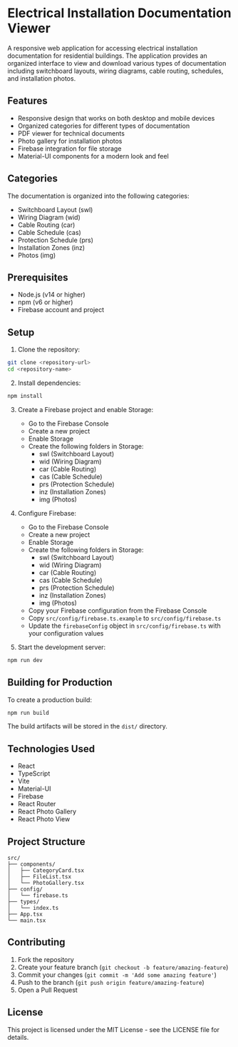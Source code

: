 # Electrical Installation Documentation Viewer

A responsive web application for accessing electrical installation documentation for residential buildings. The application provides an organized interface to view and download various types of documentation including switchboard layouts, wiring diagrams, cable routing, schedules, and installation photos.

## Features

- Responsive design that works on both desktop and mobile devices
- Organized categories for different types of documentation
- PDF viewer for technical documents
- Photo gallery for installation photos
- Firebase integration for file storage
- Material-UI components for a modern look and feel

## Categories

The documentation is organized into the following categories:
- Switchboard Layout (swl)
- Wiring Diagram (wid)
- Cable Routing (car)
- Cable Schedule (cas)
- Protection Schedule (prs)
- Installation Zones (inz)
- Photos (img)

## Prerequisites

- Node.js (v14 or higher)
- npm (v6 or higher)
- Firebase account and project

## Setup

1. Clone the repository:
```bash
git clone <repository-url>
cd <repository-name>
```

2. Install dependencies:
```bash
npm install
```

3. Create a Firebase project and enable Storage:
   - Go to the Firebase Console
   - Create a new project
   - Enable Storage
   - Create the following folders in Storage:
     - swl (Switchboard Layout)
     - wid (Wiring Diagram)
     - car (Cable Routing)
     - cas (Cable Schedule)
     - prs (Protection Schedule)
     - inz (Installation Zones)
     - img (Photos)

4. Configure Firebase:
   - Go to the Firebase Console
   - Create a new project
   - Enable Storage
   - Create the following folders in Storage:
     - swl (Switchboard Layout)
     - wid (Wiring Diagram)
     - car (Cable Routing)
     - cas (Cable Schedule)
     - prs (Protection Schedule)
     - inz (Installation Zones)
     - img (Photos)
   - Copy your Firebase configuration from the Firebase Console
   - Copy `src/config/firebase.ts.example` to `src/config/firebase.ts`
   - Update the `firebaseConfig` object in `src/config/firebase.ts` with your configuration values

5. Start the development server:
```bash
npm run dev
```

## Building for Production

To create a production build:

```bash
npm run build
```

The build artifacts will be stored in the `dist/` directory.

## Technologies Used

- React
- TypeScript
- Vite
- Material-UI
- Firebase
- React Router
- React Photo Gallery
- React Photo View

## Project Structure

```
src/
├── components/
│   ├── CategoryCard.tsx
│   ├── FileList.tsx
│   └── PhotoGallery.tsx
├── config/
│   └── firebase.ts
├── types/
│   └── index.ts
├── App.tsx
└── main.tsx
```

## Contributing

1. Fork the repository
2. Create your feature branch (`git checkout -b feature/amazing-feature`)
3. Commit your changes (`git commit -m 'Add some amazing feature'`)
4. Push to the branch (`git push origin feature/amazing-feature`)
5. Open a Pull Request

## License

This project is licensed under the MIT License - see the LICENSE file for details.
